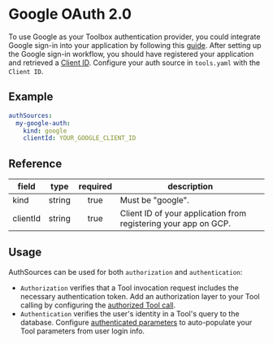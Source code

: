 # Google OAuth 2.0

To use Google as your Toolbox authentication provider, you could integrate
Google sign-in into your application by following this
[guide](https://developers.google.com/identity/sign-in/web/sign-in). After
setting up the Google sign-in workflow, you should have registered your
application and retrieved a [Client
ID](https://developers.google.com/identity/sign-in/web/sign-in#create_authorization_credentials).
Configure your auth source in `tools.yaml` with the `Client ID`.

## Example

```yaml
authSources:
  my-google-auth:
    kind: google
    clientId: YOUR_GOOGLE_CLIENT_ID
```

## Reference

| **field** | **type** | **required** | **description**                                                              |
|-----------|:--------:|:------------:|------------------------------------------------------------------------------|
| kind      |  string  |     true     | Must be "google".                                                  |
| clientId  |  string  |     true     | Client ID of your application from registering your app on GCP.    |

## Usage

AuthSources can be used for both `authorization` and `authentication`:

- `Authorization` verifies that a Tool invocation request includes the necessary
  authentication token. Add an authorization layer to your Tool calling by
  configuring the [authorized Tool
  call](../tools/README.md#authorized-tool-call).
- `Authentication` verifies the user's identity in a Tool's query to the
  database. Configure [authenticated
  parameters](../tools/README.md#authenticated-parameters) to auto-populate your
  Tool parameters from user login info.
